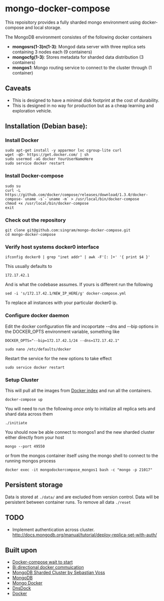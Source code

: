 # mongo-docker-compose
This repoisitory provides a fully sharded mongo environment using docker-compose and local storage.

The MongoDB environment consistes of the following docker containers

 - **mongosrs(1-3)n(1-3)**: Mongod data server with three replica sets containing 3 nodes each (9 containers)
 - **mongocfg(1-3)**: Stores metadata for sharded data distribution (3 containers)
 - **mongos1**:	Mongo routing service to connect to the cluster through (1 container)

## Caveats

 - This is designed to have a minimal disk footprint at the cost of durability.
 - This is designed in no way for production but as a cheap learning and exploration vehicle.

## Installation (Debian base):

### Install Docker

    sudo apt-get install -y apparmor lxc cgroup-lite curl
    wget -qO- https://get.docker.com/ | sh
    sudo usermod -aG docker YourUserNameHere
    sudo service docker restart

### Install Docker-compose

    sudo su
    curl -L https://github.com/docker/compose/releases/download/1.3.0/docker-compose-`uname -s`-`uname -m` > /usr/local/bin/docker-compose
    chmod +x /usr/local/bin/docker-compose
    exit

### Check out the repository

    git clone git@github.com:singram/mongo-docker-compose.git
    cd mongo-docker-compose

### Verify host systems docker0 interface

    ifconfig docker0 | grep "inet addr" | awk -F'[: ]+' '{ print $4 }'

This usually defaults to

    172.17.42.1

And is what the codebase assumes.  If yours is different run the following

    sed -i 's/172.17.42.1/NEW_IP_HERE/g' docker-compose.yml

To replace all instances with your particular docker0 ip.

### Configure docker daemon

Edit the docker configuration file and incoportate --dns and --bip options in the DOCKER_OPTS environment variable, something like

    DOCKER_OPTS="--bip=172.17.42.1/24 --dns=172.17.42.1"

    sudo nano /etc/defaults/docker

Restart the service for the new options to take effect

    sudo service docker restart


### Setup Cluster
This will pull all the images from [Docker index](https://index.docker.io/u/jacksoncage/mongo/) and run all the containers.

    docker-compose up

You will need to run the following *once* only to initialize all replica sets and shard data across them

    ./initiate

You should now be able connect to mongos1 and the new sharded cluster either directly from your host

    mongo --port 49550

or from the mongos container itself using the mongo shell to connect to the running mongos process

    docker exec -it mongodockercompose_mongos1 bash -c "mongo -p 21017"

## Persistent storage
Data is stored at `./data/` and are excluded from version control. Data will be persistent between container runs. To remove all data `./reset`

## TODO

 - Implement authentication across cluster.  http://docs.mongodb.org/manual/tutorial/deploy-replica-set-with-auth/

## Built upon
 - [Docker-compose wait to start](http://brunorocha.org/python/dealing-with-linked-containers-dependency-in-docker-compose.html)
 - [Bi directional docker commuication](http://abdelrahmanhosny.com/2015/07/01/3-solutions-to-bi-directional-linking-problem-in-docker-compose/)
 - [MongoDB Sharded Cluster by Sebastian Voss](https://github.com/sebastianvoss/docker)
 - [MongoDB](http://www.mongodb.org/)
 - [Mongo Docker ](https://github.com/jacksoncage/mongo-docker)
 - [DnsDock](https://github.com/tonistiigi/dnsdock)
 - [Docker](https://github.com/dotcloud/docker/)
